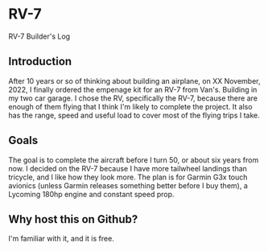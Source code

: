 # RV-7
RV-7 Builder's Log

## Introduction

After 10 years or so of thinking about building an airplane, on XX November, 2022, I finally ordered the empenage kit for an RV-7 from Van's.  Building in my two car garage.  I chose the RV, specifically the RV-7, because there are enough of them flying that I think I'm likely to complete the project.  It also has the range, speed and useful load to cover most of the flying trips I take.

## Goals

The goal is to complete the aircraft before I turn 50, or about six years from now.  I decided on the RV-7 because I have more tailwheel landings than tricycle, and I like how they look more.  The plan is for Garmin G3x touch avionics (unless Garmin releases something better before I buy them), a Lycoming 180hp engine and constant speed prop.

## Why host this on Github?

I'm familiar with it, and it is free.
